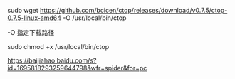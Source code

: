 sudo wget https://github.com/bcicen/ctop/releases/download/v0.7.5/ctop-0.7.5-linux-amd64 -O /usr/local/bin/ctop



-O 指定下载路径





sudo chmod +x /usr/local/bin/ctop





https://baijiahao.baidu.com/s?id=1695818293259644798&wfr=spider&for=pc
